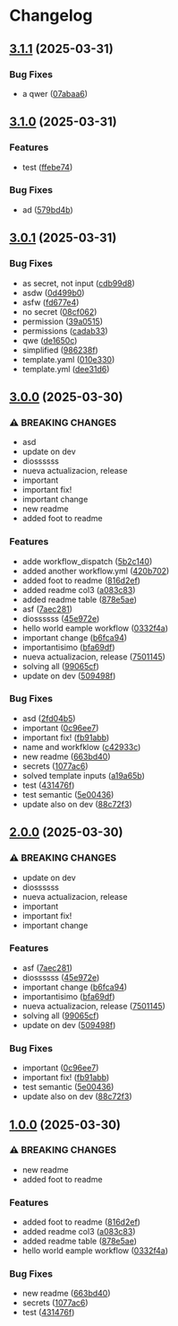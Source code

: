 # Changelog

## [3.1.1](https://github.com/fhidalgoc-org/test_actions/compare/v3.1.0...v3.1.1) (2025-03-31)


### Bug Fixes

* a qwer ([07abaa6](https://github.com/fhidalgoc-org/test_actions/commit/07abaa6719a88700c73e2c10ba797a759cb1dc5d))

## [3.1.0](https://github.com/fhidalgoc-org/test_actions/compare/v3.0.1...v3.1.0) (2025-03-31)


### Features

* test ([ffebe74](https://github.com/fhidalgoc-org/test_actions/commit/ffebe74111f7e2075c4b221ccccd348539dde352))


### Bug Fixes

* ad ([579bd4b](https://github.com/fhidalgoc-org/test_actions/commit/579bd4b8b64d214c808d932557e5cb14b4e08810))

## [3.0.1](https://github.com/fhidalgoc-org/test_actions/compare/v3.0.0...v3.0.1) (2025-03-31)


### Bug Fixes

* as secret, not input ([cdb99d8](https://github.com/fhidalgoc-org/test_actions/commit/cdb99d8273663e92f61b1ea34339cecaac89628d))
* asdw ([0d499b0](https://github.com/fhidalgoc-org/test_actions/commit/0d499b02ecc943e7f7905fdfde9cf9362356f7c4))
* asfw ([fd677e4](https://github.com/fhidalgoc-org/test_actions/commit/fd677e4aa127d8bd03ef0562b7f45b5485d30d86))
* no secret ([08cf062](https://github.com/fhidalgoc-org/test_actions/commit/08cf0624aa0431114f5866ceac71070462b7ea6d))
* permission ([39a0515](https://github.com/fhidalgoc-org/test_actions/commit/39a05156ea7d7edfea31e919e43f717dd9627640))
* permissions ([cadab33](https://github.com/fhidalgoc-org/test_actions/commit/cadab334048383d416931f773b88f2b2ae0e0fc2))
* qwe ([de1650c](https://github.com/fhidalgoc-org/test_actions/commit/de1650c0f6a0f56697ea133393dfecb6865f953a))
* simplified ([986238f](https://github.com/fhidalgoc-org/test_actions/commit/986238f4299d278ee4e8cc61fb7ad3958cc78327))
* template.yaml ([010e330](https://github.com/fhidalgoc-org/test_actions/commit/010e330b3143d3b15f23b42cea35a153c1c9df29))
* template.yml ([dee31d6](https://github.com/fhidalgoc-org/test_actions/commit/dee31d6dda6cd84702213c6b19ed29f55ecd8f21))

## [3.0.0](https://github.com/fhidalgoc-org/test_actions/compare/v2.0.0...v3.0.0) (2025-03-30)


### ⚠ BREAKING CHANGES

* asd
* update on dev
* diossssss
* nueva actualizacion, release
* important
* important fix!
* important change
* new readme
* added foot to readme

### Features

* adde workflow_dispatch ([5b2c140](https://github.com/fhidalgoc-org/test_actions/commit/5b2c140b5091af0fe7d910a0ee53d538d6b43580))
* added another workflow.yml ([420b702](https://github.com/fhidalgoc-org/test_actions/commit/420b70243b6ee6bb277fc264161a5bb2c1cad122))
* added foot to readme ([816d2ef](https://github.com/fhidalgoc-org/test_actions/commit/816d2ef04ad5875a10dbf8f03b744167f459d445))
* added readme col3 ([a083c83](https://github.com/fhidalgoc-org/test_actions/commit/a083c839bffc74494e39ad411f56554335c271cf))
* added readme table ([878e5ae](https://github.com/fhidalgoc-org/test_actions/commit/878e5ae02e3944c0b88f96cd53679b84961aa01e))
* asf ([7aec281](https://github.com/fhidalgoc-org/test_actions/commit/7aec281ce7a1f38158edb01c8d92c91ee547f383))
* diossssss ([45e972e](https://github.com/fhidalgoc-org/test_actions/commit/45e972e8dc5c9437f0cf6d813e99e21ef5384cf1))
* hello world eample workflow ([0332f4a](https://github.com/fhidalgoc-org/test_actions/commit/0332f4afe9cdf92e62bbc7c83fa2e289ae65a58e))
* important change ([b6fca94](https://github.com/fhidalgoc-org/test_actions/commit/b6fca94be3db11144ab39015ccc8a375a7eb31a6))
* importantisimo ([bfa69df](https://github.com/fhidalgoc-org/test_actions/commit/bfa69df06cab2ef73d8dd5e67b7c6e4793453dff))
* nueva actualizacion, release ([7501145](https://github.com/fhidalgoc-org/test_actions/commit/750114551b5ae0c26dc06e066a8c6fbef121090a))
* solving all ([99065cf](https://github.com/fhidalgoc-org/test_actions/commit/99065cf90ce901d192e070adf44772a5f5c9b1a7))
* update on dev ([509498f](https://github.com/fhidalgoc-org/test_actions/commit/509498ff2803192b58edfbad9ded629050ebcb4e))


### Bug Fixes

* asd ([2fd04b5](https://github.com/fhidalgoc-org/test_actions/commit/2fd04b5705948ba39f8c224a9acd45ba5a31752e))
* important ([0c96ee7](https://github.com/fhidalgoc-org/test_actions/commit/0c96ee7baaffbfd59f2121d81e8d93d7a8fcc205))
* important fix! ([fb91abb](https://github.com/fhidalgoc-org/test_actions/commit/fb91abb56740f03d5cf234200de2581f6ed04ac0))
* name and workfklow ([c42933c](https://github.com/fhidalgoc-org/test_actions/commit/c42933cf2c669ab95792025f60274f6e76668aac))
* new readme ([663bd40](https://github.com/fhidalgoc-org/test_actions/commit/663bd40371d56dde4c026d92f71ce0deaabcb7a9))
* secrets ([1077ac6](https://github.com/fhidalgoc-org/test_actions/commit/1077ac6fab182b96ef4063ead292a6d050af24f6))
* solved template inputs ([a19a65b](https://github.com/fhidalgoc-org/test_actions/commit/a19a65b65b22b6676d07c4169fdcc165ac3bb66d))
* test ([431476f](https://github.com/fhidalgoc-org/test_actions/commit/431476f03afc79f759eb36c73de9c7c57f67b8da))
* test semantic ([5e00436](https://github.com/fhidalgoc-org/test_actions/commit/5e0043677cbebafe4a6e04dbe7173cb7f35f6770))
* update also on dev ([88c72f3](https://github.com/fhidalgoc-org/test_actions/commit/88c72f3e54f70cf28eadb5a9eaf8f28bbef4416c))

## [2.0.0](https://github.com/fhidalgoc-org/test_actions/compare/v1.0.0...v2.0.0) (2025-03-30)


### ⚠ BREAKING CHANGES

* update on dev
* diossssss
* nueva actualizacion, release
* important
* important fix!
* important change

### Features

* asf ([7aec281](https://github.com/fhidalgoc-org/test_actions/commit/7aec281ce7a1f38158edb01c8d92c91ee547f383))
* diossssss ([45e972e](https://github.com/fhidalgoc-org/test_actions/commit/45e972e8dc5c9437f0cf6d813e99e21ef5384cf1))
* important change ([b6fca94](https://github.com/fhidalgoc-org/test_actions/commit/b6fca94be3db11144ab39015ccc8a375a7eb31a6))
* importantisimo ([bfa69df](https://github.com/fhidalgoc-org/test_actions/commit/bfa69df06cab2ef73d8dd5e67b7c6e4793453dff))
* nueva actualizacion, release ([7501145](https://github.com/fhidalgoc-org/test_actions/commit/750114551b5ae0c26dc06e066a8c6fbef121090a))
* solving all ([99065cf](https://github.com/fhidalgoc-org/test_actions/commit/99065cf90ce901d192e070adf44772a5f5c9b1a7))
* update on dev ([509498f](https://github.com/fhidalgoc-org/test_actions/commit/509498ff2803192b58edfbad9ded629050ebcb4e))


### Bug Fixes

* important ([0c96ee7](https://github.com/fhidalgoc-org/test_actions/commit/0c96ee7baaffbfd59f2121d81e8d93d7a8fcc205))
* important fix! ([fb91abb](https://github.com/fhidalgoc-org/test_actions/commit/fb91abb56740f03d5cf234200de2581f6ed04ac0))
* test semantic ([5e00436](https://github.com/fhidalgoc-org/test_actions/commit/5e0043677cbebafe4a6e04dbe7173cb7f35f6770))
* update also on dev ([88c72f3](https://github.com/fhidalgoc-org/test_actions/commit/88c72f3e54f70cf28eadb5a9eaf8f28bbef4416c))

## [1.0.0](https://github.com/fhidalgoc-org/test_actions/compare/v0.0.0...v1.0.0) (2025-03-30)


### ⚠ BREAKING CHANGES

* new readme
* added foot to readme

### Features

* added foot to readme ([816d2ef](https://github.com/fhidalgoc-org/test_actions/commit/816d2ef04ad5875a10dbf8f03b744167f459d445))
* added readme col3 ([a083c83](https://github.com/fhidalgoc-org/test_actions/commit/a083c839bffc74494e39ad411f56554335c271cf))
* added readme table ([878e5ae](https://github.com/fhidalgoc-org/test_actions/commit/878e5ae02e3944c0b88f96cd53679b84961aa01e))
* hello world eample workflow ([0332f4a](https://github.com/fhidalgoc-org/test_actions/commit/0332f4afe9cdf92e62bbc7c83fa2e289ae65a58e))


### Bug Fixes

* new readme ([663bd40](https://github.com/fhidalgoc-org/test_actions/commit/663bd40371d56dde4c026d92f71ce0deaabcb7a9))
* secrets ([1077ac6](https://github.com/fhidalgoc-org/test_actions/commit/1077ac6fab182b96ef4063ead292a6d050af24f6))
* test ([431476f](https://github.com/fhidalgoc-org/test_actions/commit/431476f03afc79f759eb36c73de9c7c57f67b8da))

